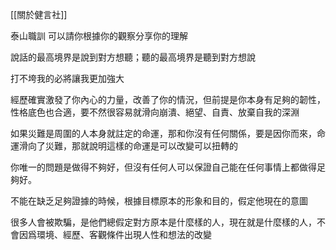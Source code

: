 [[關於健言社]]

泰山職訓
可以請你根據你的觀察分享你的理解

說話的最高境界是說到對方想聽；聽的最高境界是聽到對方想說

打不垮我的必將讓我更加強大

經歷確實激發了你內心的力量，改善了你的情況，但前提是你本身有足夠的韌性，性格底色也合適，要不然很容易就滑向崩潰、絕望、自責、放棄自我的深淵

如果災難是周圍的人本身就註定的命運，那和你沒有任何關係，要是因你而來，命運滑向了災難，那就說明這樣的命運是可以改變可以扭轉的

你唯一的問題是做得不夠好，但沒有任何人可以保證自己能在任何事情上都做得足夠好。

不能在缺乏足夠證據的時候，根據目標原本的形象和目的，假定他現在的意圖

很多人會被欺騙，是他們總假定對方原本是什麼樣的人，現在就是什麼樣的人，不會因爲環境、經歷、客觀條件出現人性和想法的改變

